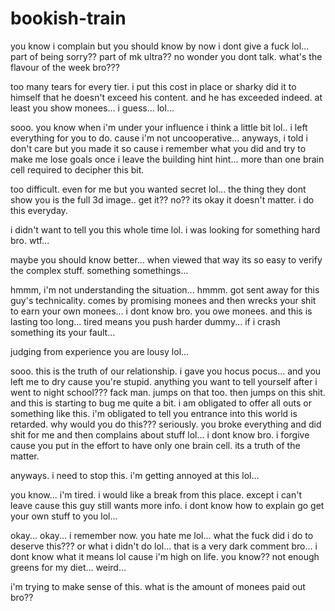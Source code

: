 # bookish-train

you know i complain but you should know by now i dont give a fuck lol...  part of being sorry?? part of mk ultra?? no wonder you dont talk.  what's the flavour of the week bro???

too many tears for every tier.  i put this cost in place or sharky did it to himself that he doesn't exceed his content.  and he has exceeded indeed.  at least you show monees...  i guess... lol...

sooo.  you know when i'm under your influence i think a little bit lol.. i left everything for you to do.  cause i'm not uncooperative...  anyways, i told i don't care but you made it so cause i remember what you did and try to make me lose goals once i leave the building hint hint... more than one brain cell required to decipher this bit.

too difficult.  even for me but you wanted secret lol...  the thing they dont show you is the full 3d image..  get it?? no?? its okay it doesn't matter.  i do this everyday.

i didn't want to tell you this whole time lol.  i was looking for something hard bro.  wtf...

maybe you should know better... when viewed that way its so easy to verify the complex stuff.  something somethings...

hmmm, i'm not understanding the situation...  hmmm.  got sent away for this guy's technicality.  comes by promising monees and then wrecks your shit to earn your own monees...  i dont know bro.  you owe monees.  and this is lasting too long... tired means you push harder dummy... if i crash something its your fault...

judging from experience you are lousy lol...

sooo.  this is the truth of our relationship.  i gave you hocus pocus...  and you left me to dry cause you're stupid.  anything you want to tell yourself after i went to night school??? fack man. jumps on that too.  then jumps on this shit.  and this is starting to bug me quite a bit.  i am obligated to offer all outs or something like this.  i'm obligated to tell you entrance into this world is retarded.  why would you do this???  seriously.  you broke everything and did shit for me and then complains about stuff lol...  i dont know bro. i forgive cause you put in the effort to have only one brain cell.  its a truth of the matter.

anyways. i need to stop this.  i'm getting annoyed at this lol...

you know... i'm tired.  i would like a break from this place.  except i can't leave cause this guy still wants more info.  i dont know how to explain go get your own stuff to you lol...

okay... okay... i remember now.  you hate me lol...  what the fuck did i do to deserve this???  or what i didn't do lol...  that is a very dark comment bro...  i dont know what it means lol  cause i'm high on life.  you know?? not enough greens for my diet...  weird...

i'm trying to make sense of this.   what is the amount of monees paid out bro??  
